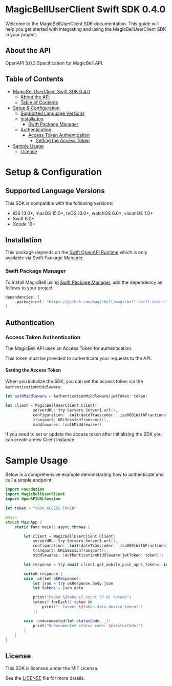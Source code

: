 # MagicBellUserClient Swift SDK 0.4.0

Welcome to the MagicBellUserClient SDK documentation. This guide will help you get started with integrating and using the MagicBellUserClient SDK in your project.

## About the API

OpenAPI 3.0.3 Specification for MagicBell API.

## Table of Contents

- [MagicBellUserClient Swift SDK 0.4.0](#magicbelluserclient-swift-sdk-020)
  - [About the API](#about-the-api)
  - [Table of Contents](#table-of-contents)
- [Setup \& Configuration](#setup--configuration)
  - [Supported Language Versions](#supported-language-versions)
  - [Installation](#installation)
    - [Swift Package Manager](#swift-package-manager)
  - [Authentication](#authentication)
    - [Access Token Authentication](#access-token-authentication)
      - [Setting the Access Token](#setting-the-access-token)
- [Sample Usage](#sample-usage)
  - [License](#license)

# Setup & Configuration

## Supported Language Versions

This SDK is compatible with the following versions:

- iOS 13.0+, macOS 15.0+, tvOS 13.0+, watchOS 6.0+, visionOS 1.0+
- Swift 6.0+
- Xcode 16+

## Installation

This package depends on the [Swift OpenAPI Runtime](https://github.com/apple/swift-openapi-runtime) which is only available via Swift Package Manager.

### Swift Package Manager

To install MagicBell using [Swift Package Manager](https://www.swift.org/package-manager/), add the dependency as follows to your project:

```swift
dependencies: [
    .package(url: "https://github.com/magicbell/magicbell-swift-user-client", .upToNextMajor(from: "0.4.0"))
]
```

## Authentication

### Access Token Authentication

The MagicBell API uses an Access Token for authentication.

This token must be provided to authenticate your requests to the API.

#### Setting the Access Token

When you initialize the SDK, you can set the access token via the `AuthenticationMiddleware`:

```swift
let authMiddleware = AuthenticationMiddleware(jwtToken: token)

let client = MagicBellUserClient.Client(
            serverURL: try Servers.Server1.url(),
            configuration: .init(dateTranscoder: .iso8601WithFractionalSeconds),
            transport: URLSessionTransport(),
            middlewares: [authMiddleware])
```

If you need to set or update the access token after initializing the SDK you can create a new Client instance.

# Sample Usage

Below is a comprehensive example demonstrating how to authenticate and call a simple endpoint:

```swift
import Foundation
import MagicBellUserClient
import OpenAPIURLSession

let token = "YOUR_ACCESS_TOKEN"

@main
struct MainApp {
    static func main() async throws {

        let client = MagicBellUserClient.Client(
            serverURL: try Servers.Server1.url(),
            configuration: .init(dateTranscoder: .iso8601WithFractionalSeconds),
            transport: URLSessionTransport(),
            middlewares: [AuthenticationMiddleware(jwtToken: token)])

        let response = try await client.get_mobile_push_apns_tokens(.init())

        switch response {
        case .ok(let okResponse):
            let json = try okResponse.body.json
            let tokens = json.data

            print("Found \(tokens?.count ?? 0) tokens")
            tokens?.forEach({ token in
                print("- token: \(token.data.device_token)")
            })

        case .undocumented(let statusCode, _):
            print("Undocumented status code: \(statusCode)")
        }
    }
}
```

## License

This SDK is licensed under the MIT License.

See the [LICENSE](LICENSE) file for more details.
